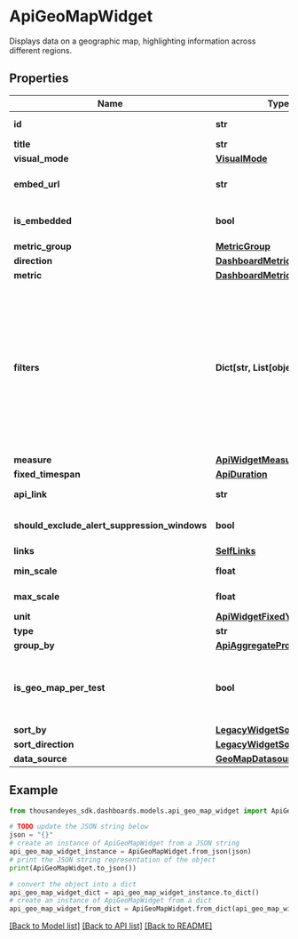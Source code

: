 # ApiGeoMapWidget

Displays data on a geographic map, highlighting information across different regions.

## Properties

Name | Type | Description | Notes
------------ | ------------- | ------------- | -------------
**id** | **str** | Identifier of the widget. | [optional] [readonly] 
**title** | **str** | Title of the widget | [optional] 
**visual_mode** | [**VisualMode**](VisualMode.md) |  | [optional] 
**embed_url** | **str** | When &#x60;isEmbedded&#x60; is set to &#x60;true&#x60;, an &#x60;embedUrl&#x60; is provided. | [optional] [readonly] 
**is_embedded** | **bool** | Set to &#x60;true&#x60; if widget is marked as embedded; otherwise, set to &#x60;false&#x60;. | [optional] 
**metric_group** | [**MetricGroup**](MetricGroup.md) |  | [optional] 
**direction** | [**DashboardMetricDirection**](DashboardMetricDirection.md) |  | [optional] 
**metric** | [**DashboardMetric**](DashboardMetric.md) |  | [optional] 
**filters** | **Dict[str, List[object]]** | (Optional) Specifies the filters applied to the widget. When present, the &#x60;filters&#x60; property displays. Each filter object has two properties: &#x60;filterProperty&#x60; and &#x60;filterValue&#x60;. The &#x60;filterProperty&#x60; can be values like &#x60;AGENT&#x60;, &#x60;ENDPOINT_MACHINE_ID&#x60;, &#x60;TEST&#x60;, &#x60;MONITOR&#x60;, etc.  The &#x60;filterValue&#x60; represents an identifier array of the selected property. | [optional] 
**measure** | [**ApiWidgetMeasure**](ApiWidgetMeasure.md) |  | [optional] 
**fixed_timespan** | [**ApiDuration**](ApiDuration.md) |  | [optional] 
**api_link** | **str** |  | [optional] [readonly] 
**should_exclude_alert_suppression_windows** | **bool** | Excludes alert suppression window data if set to &#x60;true&#x60;. | [optional] 
**links** | [**SelfLinks**](SelfLinks.md) |  | [optional] 
**min_scale** | **float** | Minimum scale configured in the widget. | [optional] 
**max_scale** | **float** | Maximum scale configured in the widget. | [optional] 
**unit** | [**ApiWidgetFixedYScalePrefix**](ApiWidgetFixedYScalePrefix.md) |  | [optional] 
**type** | **str** | Map widget type. | 
**group_by** | [**ApiAggregateProperty**](ApiAggregateProperty.md) |  | [optional] 
**is_geo_map_per_test** | **bool** | Indicates whether a separate map is displayed for each test within the widget. When set to true, individual maps are generated. | [optional] 
**sort_by** | [**LegacyWidgetSortProperty**](LegacyWidgetSortProperty.md) |  | [optional] 
**sort_direction** | [**LegacyWidgetSortDirection**](LegacyWidgetSortDirection.md) |  | [optional] 
**data_source** | [**GeoMapDatasource**](GeoMapDatasource.md) |  | [optional] 

## Example

```python
from thousandeyes_sdk.dashboards.models.api_geo_map_widget import ApiGeoMapWidget

# TODO update the JSON string below
json = "{}"
# create an instance of ApiGeoMapWidget from a JSON string
api_geo_map_widget_instance = ApiGeoMapWidget.from_json(json)
# print the JSON string representation of the object
print(ApiGeoMapWidget.to_json())

# convert the object into a dict
api_geo_map_widget_dict = api_geo_map_widget_instance.to_dict()
# create an instance of ApiGeoMapWidget from a dict
api_geo_map_widget_from_dict = ApiGeoMapWidget.from_dict(api_geo_map_widget_dict)
```
[[Back to Model list]](../README.md#documentation-for-models) [[Back to API list]](../README.md#documentation-for-api-endpoints) [[Back to README]](../README.md)


